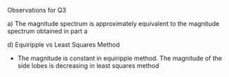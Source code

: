 Observations for Q3

a) The magnitude spectrum is approximately equivalent to the magnitude spectrum obtained in part a

d) Equiripple vs Least Squares Method

- The magnitude is constant in equiripple method.
  The magnitude of the side lobes is decreasing in least squares method

  